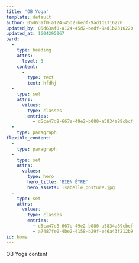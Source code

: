 ```yaml
---
title: 'OB Yoga'
template: default
author: 05d63af0-a124-45d2-bedf-9ad1b2316220
updated_by: 05d63af0-a124-45d2-bedf-9ad1b2316220
updated_at: 1604295067
bard:
  -
    type: heading
    attrs:
      level: 3
    content:
      -
        type: text
        text: hfdhj
  -
    type: set
    attrs:
      values:
        type: classes
        entries:
          - d5ca47d8-667e-49e2-b080-a5834a89cbcf
  -
    type: paragraph
flexible_content:
  -
    type: paragraph
  -
    type: set
    attrs:
      values:
        type: hero
        hero_title: 'BIEN ÊTRE'
        hero_assets: Isabelle_posture.jpg
  -
    type: set
    attrs:
      values:
        type: classes
        entries:
          - d5ca47d8-667e-49e2-b080-a5834a89cbcf
          - a7487fe0-4be2-4158-b29f-e46a43f212b9
id: home
---
```

OB Yoga content